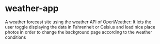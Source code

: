 # weather-app
A weather forecast site using the weather API of OpenWeather: It lets the user toggle displaying the data in Fahrenheit or Celsius and load nice place photos in order to change the background page according to the weather conditions
